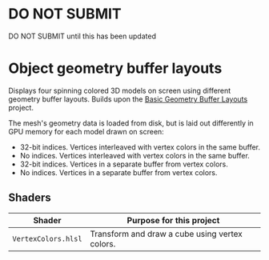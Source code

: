 # DO NOT SUBMIT

DO NOT SUBMIT until this has been updated

# Object geometry buffer layouts

Displays four spinning colored 3D models on screen using different geometry buffer layouts. Builds upon the [Basic Geometry Buffer Layouts](../08_basic_geometry/README.md) project.

The mesh's geometry data is loaded from disk, but is laid out differently in GPU memory for each model drawn on screen:

- 32-bit indices. Vertices interleaved with vertex colors in the same buffer.
- No indices. Vertices interleaved with vertex colors in the same buffer.
- 32-bit indices. Vertices in a separate buffer from vertex colors.
- No indices. Vertices in a separate buffer from vertex colors.

## Shaders

| Shader              | Purpose for this project                       |
| ------------------- | ---------------------------------------------- |
| `VertexColors.hlsl` | Transform and draw a cube using vertex colors. |
